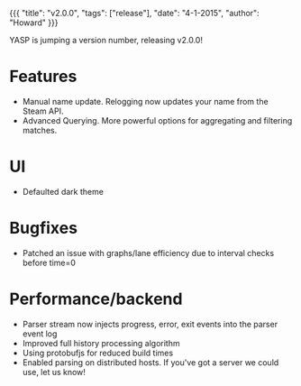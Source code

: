 {{{ "title": "v2.0.0", "tags": ["release"], "date": "4-1-2015", "author": "Howard" }}}

YASP is jumping a version number, releasing v2.0.0!

<!--more-->

Features
====
* Manual name update. Relogging now updates your name from the Steam API.
* Advanced Querying. More powerful options for aggregating and filtering matches.

UI
====
* Defaulted dark theme

Bugfixes
====
* Patched an issue with graphs/lane efficiency due to interval checks before time=0

Performance/backend
====
* Parser stream now injects progress, error, exit events into the parser event log
* Improved full history processing algorithm
* Using protobufjs for reduced build times
* Enabled parsing on distributed hosts.  If you've got a server we could use, let us know!